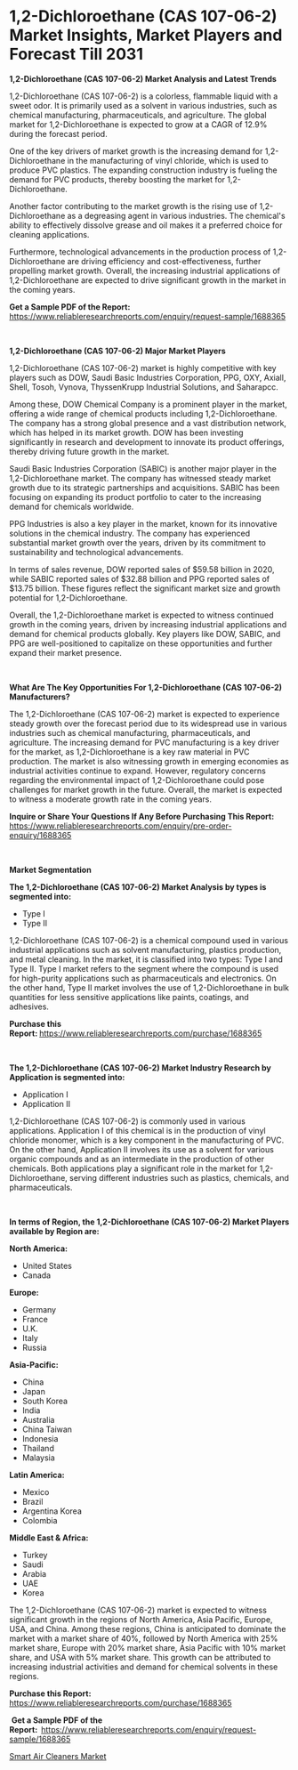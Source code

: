 <p><h1>1,2-Dichloroethane (CAS 107-06-2) Market Insights, Market Players and Forecast Till 2031</h1></p><p><strong>1,2-Dichloroethane (CAS 107-06-2) Market Analysis and Latest Trends</strong></p>
<p><p>1,2-Dichloroethane (CAS 107-06-2) is a colorless, flammable liquid with a sweet odor. It is primarily used as a solvent in various industries, such as chemical manufacturing, pharmaceuticals, and agriculture. The global market for 1,2-Dichloroethane is expected to grow at a CAGR of 12.9% during the forecast period.</p><p>One of the key drivers of market growth is the increasing demand for 1,2-Dichloroethane in the manufacturing of vinyl chloride, which is used to produce PVC plastics. The expanding construction industry is fueling the demand for PVC products, thereby boosting the market for 1,2-Dichloroethane.</p><p>Another factor contributing to the market growth is the rising use of 1,2-Dichloroethane as a degreasing agent in various industries. The chemical's ability to effectively dissolve grease and oil makes it a preferred choice for cleaning applications.</p><p>Furthermore, technological advancements in the production process of 1,2-Dichloroethane are driving efficiency and cost-effectiveness, further propelling market growth. Overall, the increasing industrial applications of 1,2-Dichloroethane are expected to drive significant growth in the market in the coming years.</p></p>
<p><strong>Get a Sample PDF of the Report:&nbsp;</strong> <a href="https://www.reliableresearchreports.com/enquiry/request-sample/1688365">https://www.reliableresearchreports.com/enquiry/request-sample/1688365</a></p>
<p>&nbsp;</p>
<p><strong>1,2-Dichloroethane (CAS 107-06-2) Major Market Players</strong></p>
<p><p>1,2-Dichloroethane (CAS 107-06-2) market is highly competitive with key players such as DOW, Saudi Basic Industries Corporation, PPG, OXY, Axiall, Shell, Tosoh, Vynova, ThyssenKrupp Industrial Solutions, and Saharapcc. </p><p>Among these, DOW Chemical Company is a prominent player in the market, offering a wide range of chemical products including 1,2-Dichloroethane. The company has a strong global presence and a vast distribution network, which has helped in its market growth. DOW has been investing significantly in research and development to innovate its product offerings, thereby driving future growth in the market.</p><p>Saudi Basic Industries Corporation (SABIC) is another major player in the 1,2-Dichloroethane market. The company has witnessed steady market growth due to its strategic partnerships and acquisitions. SABIC has been focusing on expanding its product portfolio to cater to the increasing demand for chemicals worldwide.</p><p>PPG Industries is also a key player in the market, known for its innovative solutions in the chemical industry. The company has experienced substantial market growth over the years, driven by its commitment to sustainability and technological advancements.</p><p>In terms of sales revenue, DOW reported sales of $59.58 billion in 2020, while SABIC reported sales of $32.88 billion and PPG reported sales of $13.75 billion. These figures reflect the significant market size and growth potential for 1,2-Dichloroethane.</p><p>Overall, the 1,2-Dichloroethane market is expected to witness continued growth in the coming years, driven by increasing industrial applications and demand for chemical products globally. Key players like DOW, SABIC, and PPG are well-positioned to capitalize on these opportunities and further expand their market presence.</p></p>
<p>&nbsp;</p>
<p><strong>What Are The Key Opportunities For 1,2-Dichloroethane (CAS 107-06-2) Manufacturers?</strong></p>
<p><p>The 1,2-Dichloroethane (CAS 107-06-2) market is expected to experience steady growth over the forecast period due to its widespread use in various industries such as chemical manufacturing, pharmaceuticals, and agriculture. The increasing demand for PVC manufacturing is a key driver for the market, as 1,2-Dichloroethane is a key raw material in PVC production. The market is also witnessing growth in emerging economies as industrial activities continue to expand. However, regulatory concerns regarding the environmental impact of 1,2-Dichloroethane could pose challenges for market growth in the future. Overall, the market is expected to witness a moderate growth rate in the coming years.</p></p>
<p><strong>Inquire or Share Your Questions If Any Before Purchasing This Report:</strong> <a href="https://www.reliableresearchreports.com/enquiry/pre-order-enquiry/1688365">https://www.reliableresearchreports.com/enquiry/pre-order-enquiry/1688365</a></p>
<p>&nbsp;</p>
<p><strong>Market Segmentation</strong></p>
<p><strong>The 1,2-Dichloroethane (CAS 107-06-2) Market Analysis by types is segmented into:</strong></p>
<p><ul><li>Type I</li><li>Type II</li></ul></p>
<p><p>1,2-Dichloroethane (CAS 107-06-2) is a chemical compound used in various industrial applications such as solvent manufacturing, plastics production, and metal cleaning. In the market, it is classified into two types: Type I and Type II. Type I market refers to the segment where the compound is used for high-purity applications such as pharmaceuticals and electronics. On the other hand, Type II market involves the use of 1,2-Dichloroethane in bulk quantities for less sensitive applications like paints, coatings, and adhesives.</p></p>
<p><strong>Purchase this Report:&nbsp;</strong><a href="https://www.reliableresearchreports.com/purchase/1688365">https://www.reliableresearchreports.com/purchase/1688365</a></p>
<p>&nbsp;</p>
<p><strong>The 1,2-Dichloroethane (CAS 107-06-2) Market Industry Research by Application is segmented into:</strong></p>
<p><ul><li>Application I</li><li>Application II</li></ul></p>
<p><p>1,2-Dichloroethane (CAS 107-06-2) is commonly used in various applications. Application I of this chemical is in the production of vinyl chloride monomer, which is a key component in the manufacturing of PVC. On the other hand, Application II involves its use as a solvent for various organic compounds and as an intermediate in the production of other chemicals. Both applications play a significant role in the market for 1,2-Dichloroethane, serving different industries such as plastics, chemicals, and pharmaceuticals.</p></p>
<p>&nbsp;</p>
<p><strong>In terms of Region, the 1,2-Dichloroethane (CAS 107-06-2) Market Players available by Region are:</strong></p>
<p>
    <p> <strong> North America: </strong>
        <ul>
            <li>United States</li>
            <li>Canada</li>
        </ul>
        </p> 
    <p> <strong> Europe: </strong>
        <ul>
            <li>Germany</li>
            <li>France</li>
            <li>U.K.</li>
            <li>Italy</li>
            <li>Russia</li>
        </ul>
        </p> 
    <p> <strong> Asia-Pacific: </strong>
        <ul>
            <li>China</li>
            <li>Japan</li>
            <li>South Korea</li>
            <li>India</li>
            <li>Australia</li>
            <li>China Taiwan</li>
            <li>Indonesia</li>
            <li>Thailand</li>
            <li>Malaysia</li>
        </ul>
        </p> 
    <p> <strong> Latin America: </strong>
        <ul>
            <li>Mexico</li>
            <li>Brazil</li>
            <li>Argentina Korea</li>
            <li>Colombia</li>
        </ul>
        </p> 
    <p> <strong> Middle East & Africa: </strong>
        <ul>
            <li>Turkey</li>
            <li>Saudi</li>
            <li>Arabia</li>
            <li>UAE</li>
            <li>Korea</li>
        </ul>
    </p>
    </p>
<p><p>The 1,2-Dichloroethane (CAS 107-06-2) market is expected to witness significant growth in the regions of North America, Asia Pacific, Europe, USA, and China. Among these regions, China is anticipated to dominate the market with a market share of 40%, followed by North America with 25% market share, Europe with 20% market share, Asia Pacific with 10% market share, and USA with 5% market share. This growth can be attributed to increasing industrial activities and demand for chemical solvents in these regions.</p></p>
<p><strong>Purchase this Report: </strong><a href="https://www.reliableresearchreports.com/purchase/1688365">https://www.reliableresearchreports.com/purchase/1688365</a></p>
<p>&nbsp;<strong>Get a Sample PDF of the Report:&nbsp;&nbsp;</strong><a href="https://www.reliableresearchreports.com/enquiry/request-sample/1688365">https://www.reliableresearchreports.com/enquiry/request-sample/1688365</a></p>
<p><strong></strong></p>
<p><p><a href="https://github.com/nathandecarvalho/Market-Research-Report-List-2/blob/main/smart-air-cleaners-market.md">Smart Air Cleaners Market</a></p></p>